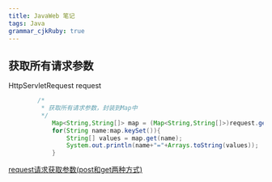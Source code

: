 ```yaml
---
title: JavaWeb 笔记
tags: Java
grammar_cjkRuby: true
---
```



## 获取所有请求参数

HttpServletRequest request

```java
		/* 
         * 获取所有请求参数，封装到Map中 
         */  
            Map<String,String[]> map = (Map<String,String[]>)request.getParameterMap();  
            for(String name:map.keySet()){  
                String[] values = map.get(name);  
                System.out.println(name+"="+Arrays.toString(values));  
            } 
```
[request请求获取参数(post和get两种方式)](http://blog.csdn.net/u012110719/article/details/44672111)

